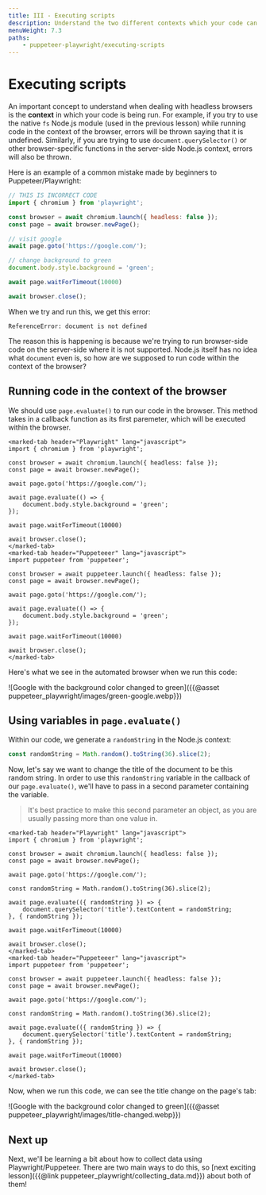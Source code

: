 ```yaml
---
title: III - Executing scripts
description: Understand the two different contexts which your code can be run, and how to run custom scripts in the context of the browser.
menuWeight: 7.3
paths:
    - puppeteer-playwright/executing-scripts
---
```


# [](#executing-scripts) Executing scripts

An important concept to understand when dealing with headless browsers is the **context** in which your code is being run. For example, if you try to use the native `fs` Node.js module (used in the previous lesson) while running code in the context of the browser, errors will be thrown saying that it is undefined. Similarly, if you are trying to use `document.querySelector()` or other browser-specific functions in the server-side Node.js context, errors will also be thrown.

Here is an example of a common mistake made by beginners to Puppeteer/Playwright:

```JavaScript
// THIS IS INCORRECT CODE
import { chromium } from 'playwright';

const browser = await chromium.launch({ headless: false });
const page = await browser.newPage();

// visit google
await page.goto('https://google.com/');

// change background to green
document.body.style.background = 'green';

await page.waitForTimeout(10000)

await browser.close();
```

When we try and run this, we get this error:

```text
ReferenceError: document is not defined
```

The reason this is happening is because we're trying to run browser-side code on the server-side where it is not supported. Node.js itself has no idea what `document` even is, so how are we supposed to run code within the context of the browser?

## [](#running-in-browser-context) Running code in the context of the browser

We should use `page.evaluate()` to run our code in the browser. This method takes in a callback function as its first paremeter, which will be executed within the browser.

```marked-tabs
<marked-tab header="Playwright" lang="javascript">
import { chromium } from 'playwright';

const browser = await chromium.launch({ headless: false });
const page = await browser.newPage();

await page.goto('https://google.com/');

await page.evaluate(() => {
    document.body.style.background = 'green';
});

await page.waitForTimeout(10000)

await browser.close();
</marked-tab>
<marked-tab header="Puppeteeer" lang="javascript">
import puppeteer from 'puppeteer';

const browser = await puppeteer.launch({ headless: false });
const page = await browser.newPage();

await page.goto('https://google.com/');

await page.evaluate(() => {
    document.body.style.background = 'green';
});

await page.waitForTimeout(10000)

await browser.close();
</marked-tab>
```

Here's what we see in the automated browser when we run this code:

![Google with the background color changed to green]({{@asset puppeteer_playwright/images/green-google.webp}})

## [](#using-variables-in-page-evaluate) Using variables in `page.evaluate()`

Within our code, we generate a `randomString` in the Node.js context:

```JavaScript
const randomString = Math.random().toString(36).slice(2);
```

Now, let's say we want to change the title of the document to be this random string. In order to use this `randomString` variable in the callback of our `page.evaluate()`, we'll have to pass in a second parameter containing the variable.

> It's best practice to make this second parameter an object, as you are usually passing more than one value in.

```marked-tabs
<marked-tab header="Playwright" lang="javascript">
import { chromium } from 'playwright';

const browser = await chromium.launch({ headless: false });
const page = await browser.newPage();

await page.goto('https://google.com/');

const randomString = Math.random().toString(36).slice(2);

await page.evaluate(({ randomString }) => {
    document.querySelector('title').textContent = randomString;
}, { randomString });

await page.waitForTimeout(10000)

await browser.close();
</marked-tab>
<marked-tab header="Puppeteeer" lang="javascript">
import puppeteer from 'puppeteer';

const browser = await puppeteer.launch({ headless: false });
const page = await browser.newPage();

await page.goto('https://google.com/');

const randomString = Math.random().toString(36).slice(2);

await page.evaluate(({ randomString }) => {
    document.querySelector('title').textContent = randomString;
}, { randomString });

await page.waitForTimeout(10000)

await browser.close();
</marked-tab>
```

Now, when we run this code, we can see the title change on the page's tab:

![Google with the background color changed to green]({{@asset puppeteer_playwright/images/title-changed.webp}})

## [](#next) Next up

Next, we'll be learning a bit about how to collect data using Playwright/Puppeteer. There are two main ways to do this, so [next exciting lesson]({{@link puppeteer_playwright/collecting_data.md}}) about both of them!

<!-- next lessons, talk about 1. running code in the context of the browser -> simple filter algorithm running in page.eval then another running in the context of Node.js, 2. Collecting data, 3. browser contexts, 4. parsing with cheerio instead, 5. setting up proxies with puppeteer. -->
